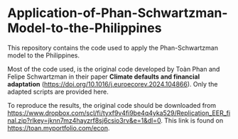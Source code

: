 # Application-of-Phan-Schwartzman-Model-to-the-Philippines
This repository contains the code used to apply the Phan-Schwartzman model to the Philippines.

Most of the code used, is the original code developed by Toàn Phan and Felipe Schwartzman in their paper **Climate defaults and financial adaptation** (https://doi.org/10.1016/j.euroecorev.2024.104866). Only the adapted scripts are provided here. 

To reproduce the results, the original code should be downloaded from https://www.dropbox.com/scl/fi/tyxf9v4fi9be4q4yka529/Replication_EER_final.zip?rlkey=jknn7mz4hayzrf8sj6csio3rv&e=1&dl=0. This link is found on https://toan.myportfolio.com/econ. 
